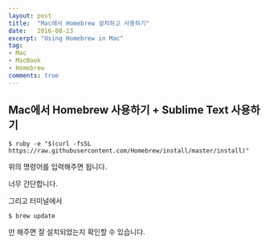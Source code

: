 ```yaml
---
layout: post
title:  "Mac에서 Homebrew 설치하고 사용하기"
date:   2016-08-23
excerpt: "Using Homebrew in Mac"
tag:
- Mac
- MacBook
- Homebrew
comments: true
---
```


## Mac에서 Homebrew 사용하기 + Sublime Text 사용하기

```shell
$ ruby -e "$(curl -fsSL https://raw.githubusercontent.com/Homebrew/install/master/install)"
```
위의 명령어를 입력해주면 됩니다.

너무 간단합니다.

그리고
터미널에서 
```shell
$ brew update
```
만 해주면 잘 설치되었는지 확인할 수 있습니다.
